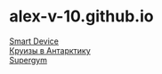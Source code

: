 # alex-v-10.github.io

[Smart Device](https://alex-v-10.github.io/smart-device/)  
[Круизы в Антарктику](https://alex-v-10.github.io/kruizy-v-antarktiku/)  
[Supergym](https://alex-v-10.github.io/supergym/)
